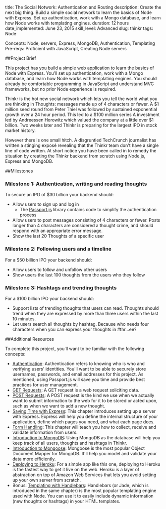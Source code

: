 title: The Social Notwork: Authentication and Routing
description: Create the next big thing. Build a simple social network to learn the basics of Node with Express. Set up authentication, work with a Mongo database, and learn how Node works with templating engines.
duration: 12 hours
date_implemented: June 23, 2015
skill_level: Advanced
slug: thinkr
tags: Node
 

Concepts: Node, servers, Express, MongoDB, Authentication, Templating
Pre-reqs: Proficient with JavaScript, Creating Node servers

##Project Brief

This project has you build a simple web application to learn the basics of Node with Express. You'll set up authentication, work with a Mongo database, and learn how Node works with templating engines. You should already be comfortable programming in JavaScript and understand MVC frameworks, but no prior Node experience is required.

Thinkr is the hot new social network which lets you tell the world what you are thinking in Thoughts: messages made up of 4 characters or fewer.  A $1 million seed round from Peter Thiel was followed by sustained exponential growth over a 24 hour period.  This led to a $100 million series A investment led by Andreessen Horowitz which valued the company at a little over $1 billion.  Two weeks later and Thinkr is preparing for the largest IPO in stock market history.

However there is one small hitch.  A disgruntled TechCrunch journalist has written a stinging exposé revealing that the Thinkr team don't have a single line of code written.  At short notice you have been called in to remedy the situation by creating the Thinkr backend from scratch using Node.js, Express and MongoDB.

##Milestones

### Milestone 1: Authentication, writing and reading thoughts

To secure an IPO of $30 billion your backend should:

* Allow users to sign up and log in
    - The [Passport.js](http://passportjs.org) library contains code to simplify the authentication process
* Allow users to post messages consisting of 4 characters or fewer.  Posts longer than 4 characters are considered a thought crime, and should respond with an appropriate error message.
* Show the last 20 Thoughts of a specific user

### Milestone 2: Following users and a timeline

For a $50 billion IPO your backend should:

* Allow users to follow and unfollow other users
* Show users the last 100 thoughts from the users who they follow

### Milestone 3: Hashtags and trending thoughts

For a $100 billion IPO your backend should:

* Support lists of trending thoughts that users can read.  Thoughts should trend when they are expressed by more than three users within the last 10 minutes.
* Let users search all thoughts by hashtag.  Because who needs four characters when you can express your thoughts in #thr...ee?


##Additional Resources

To complete this project, you'll want to be familiar with the following concepts:

- [Authentication](https://courses.thinkful.com/oreilly-node-express/subsection/1.22.2): Authentication refers to knowing who is who and verifying users' identities. You'll want to be able to securely store usernames, passwords, and email addresses for this project. As mentioned, using Passport.js will save you time and provide best practices for user management.
- [GET Requests](https://courses.thinkful.com/node-001v4/assignment/2.2.2): A GET request is a web request soliciting data.
- [POST Requests](https://courses.thinkful.com/node-001v4/assignment/2.2.3): A POST request is the kind we use when we actually want to submit information to the web for it to be stored or acted upon, such as when we want to add a new thought.
- [Saving Time with Express](https://courses.thinkful.com/oreilly-node-express/chapter/1.7): This chapter introduces setting up a server with Express. Express will help you define the internal structure of your application, define which pages you need, and what each page does.
- [Form Handling](https://courses.thinkful.com/oreilly-node-express/chapter/1.12): This chapter will teach you how to collect, receive and validate information from users.
- [Introduction to MongoDB](https://courses.thinkful.com/node-001v4/assignment/3.1.1): Using MongoDB as the database will help you keep track of all users, thoughts and hashtags in Thinkr.
- [Introduction to Mongoose](https://courses.thinkful.com/node-001v4/assignment/3.1.2): Mongoose is the most popular Object Document Mapper for MongoDB. It'll help you model and validate your data more efficiently. 
- [Deploying to Heroku](https://courses.thinkful.com/node-001v4/project/2.2.5): For a simple app like this one, deploying to Heroku is the fastest way to get it live on the web. Heroku is a layer of abstraction on top of Amazon Web Services that lets you avoid setting up your own server from scratch.
- Bonus: [Templating with Handlebars](https://courses.thinkful.com/oreilly-node-express/chapter/1.11): Handlebars (or Jade, which is introduced in the same chapter) is the most popular templating engine used with Node. You can use it to easily include dynamic information (new thoughts or hashtags) in your HTML templates.
